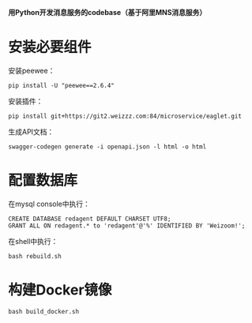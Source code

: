 **用Python开发消息服务的codebase（基于阿里MNS消息服务）**

# 安装必要组件

安装peewee：
```
pip install -U "peewee==2.6.4"
```

安装插件：
```
pip install git+https://git2.weizzz.com:84/microservice/eaglet.git
```

生成API文档：
```
swagger-codegen generate -i openapi.json -l html -o html
```

# 配置数据库

在mysql console中执行：
```
CREATE DATABASE redagent DEFAULT CHARSET UTF8;
GRANT ALL ON redagent.* to 'redagent'@'%' IDENTIFIED BY 'Weizoom!';
```

在shell中执行：
```
bash rebuild.sh
```

# 构建Docker镜像

```
bash build_docker.sh
```
